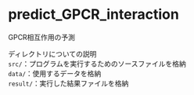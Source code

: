# predict_GPCR_interaction
GPCR相互作用の予測

ディレクトリについての説明  
`src/`：プログラムを実行するためのソースファイルを格納  
`data/`：使用するデータを格納  
`result/`：実行した結果ファイルを格納  
